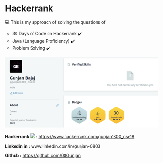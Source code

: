 # Hackerrank
<head> 
 <link rel="icon" type="image/png" sizes="16x16" href="/favicon-16x16.png">   
</head>
<p> 💻 This is my approach of solving the questions of </p>
<ul type="circle">
    <li>30 Days of Code on Hackerrank ✔️</li>
    <li> Java (Language Proficiency)  ✔️</li>
    <li> Problem Solving ✔️</li>
  </ul> 
  
  <img src="./Hackerrank profile.png" alt="My Hackerrank Profile"><br><br>
  <strong> Hackerrank </strong> <img src="./images/hackerrank_icon"> : <a href="https://www.hackerrank.com/gunjan1800_cse18">https://www.hackerrank.com/gunjan1800_cse18</a><br>
 
 <strong> Linkedin in :</strong> <a href="www.linkedin.com/in/gunjan-0803">www.linkedin.com/in/gunjan-0803 </a><br>
 
 <strong> Github :</strong> <a href="https://github.com/08Gunjan">https://github.com/08Gunjan</a>
  
   
  
